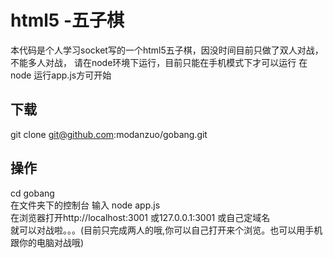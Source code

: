 # html5  -五子棋
本代码是个人学习socket写的一个html5五子棋，因没时间目前只做了双人对战，不能多人对战，
请在node环境下运行，目前只能在手机模式下才可以运行
在node 运行app.js方可开始
## 下载
git clone  git@github.com:modanzuo/gobang.git
## 操作 
cd  gobang <br />
在文件夹下的控制台 输入  node app.js <br />
在浏览器打开http://localhost:3001   或127.0.0.1:3001 或自己定域名 <br />
就可以对战啦。。。(目前只完成两人的哦,你可以自己打开来个浏览。也可以用手机跟你的电脑对战哦) <br />
